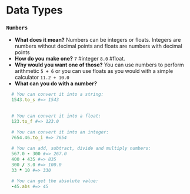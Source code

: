 Data Types
===================
### `Numbers`
* **What does it mean?** Numbers can be integers or floats. Integers are numbers without decimal points and floats are numbers with decimal points
* **How do you make one?** `7` #integer `8.0` #float. 
* **Why would you want one of those?** You can use numbers to perform  arithmetic `5 + 6` or you can use floats as you would with a simple calculator `11.2 + 10.0`
* **What can you do with a number?**
```ruby
  # You can convert it into a string:
  1543.to_s #=> 1543
  

  # You can convert it into a float:
  123.to_f #=> 123.0

  # You can convert it into an integer:
  7654.46.to_i #=> 7654
  
  # You can add, subtract, divide and multiply numbers:
  567.0 - 300 #=> 267.0
  400 + 435 #=> 835
  300 / 3.0 #=> 100.0
  33 * 10 #=> 330 

  # You can get the absolute value:
  -45.abs #=> 45

```






